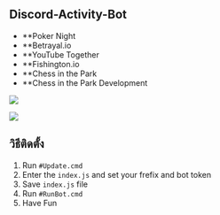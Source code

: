 ## Discord-Activity-Bot

- **Poker Night 
- **Betrayal.io 
- **YouTube Together 
- **Fishington.io 
- **Chess in the Park 
- **Chess in the Park Development

![](https://cdn.discordapp.com/attachments/887363452304261140/895248975379197962/unknown.png)

![](https://cdn.discordapp.com/attachments/887363452304261140/895249088755413012/unknown.png)

## วิธีติดตั้ง

1) Run ` #Update.cmd `
2) Enter the ` index.js ` and set your frefix and bot token
3) Save ` index.js ` file
4) Run ` #RunBot.cmd `
5) Have Fun
